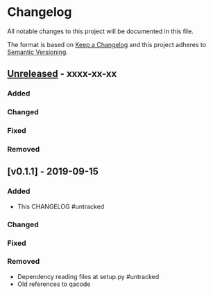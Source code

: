 # Changelog
All notable changes to this project will be documented in this file.

The format is based on [Keep a Changelog](http://keepachangelog.com/en/1.0.0/)
and this project adheres to [Semantic Versioning](http://semver.org/spec/v2.0.0.html).


## [Unreleased] - xxxx-xx-xx

### Added

### Changed

### Fixed

### Removed


## [v0.1.1] - 2019-09-15

### Added
- This CHANGELOG #untracked

### Changed

### Fixed

### Removed
- Dependency reading files at setup.py #untracked
- Old references to qacode


[Unreleased]: https://github.com/netzulo/qatestlink/compare/v0.1.1...HEAD
[0.1.1]: https://github.com/netzulo/qatestlink/compare/v0.1.0...v0.1.1
[0.1.0]: https://github.com/netzulo/qatestlink/compare/v0.0.9...v0.1.0
[0.0.9]: https://github.com/netzulo/qatestlink/compare/v0.0.8...v0.0.9
[0.0.8]: https://github.com/netzulo/qatestlink/compare/v0.0.7...v0.0.8
[0.0.7]: https://github.com/netzulo/qatestlink/compare/v0.0.6...v0.0.7
[0.0.6]: https://github.com/netzulo/qatestlink/compare/v0.0.5...v0.0.6
[0.0.4]: https://github.com/netzulo/qatestlink/compare/v0.0.3...v0.0.5
[0.0.3]: https://github.com/netzulo/qatestlink/compare/v0.0.2...v0.0.3
[0.0.2]: https://github.com/netzulo/qatestlink/compare/v0.0.1...v0.0.2
[0.0.1]: https://github.com/netzulo/qatestlink/compare/v0.0.0...v0.0.1